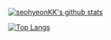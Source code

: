
<!--
**seohyeonKK/seohyeonKK** is a ✨ _special_ ✨ repository because its `README.md` (this file) appears on your GitHub profile.

Here are some ideas to get you started:

- 🔭 I’m currently working on ...
- 🌱 I’m currently learning ...
- 👯 I’m looking to collaborate on ...
- 🤔 I’m looking for help with ...
- 💬 Ask me about ...
- 📫 How to reach me: ...
- 😄 Pronouns: ...
- ⚡ Fun fact: ...
-->

[![seohyeonKK's github stats](https://github-readme-stats.vercel.app/api?username=seohyeonKK&count_private=true&show_icons=true&theme=buefy&hide_border=true&include_all_commits=1)](https://github.com/seohyeonKK/github-readme-stats)

[![Top Langs](https://github-readme-stats.vercel.app/api/top-langs/?username=seohyeonKK&layout=compact&hide_border=true&title_color=7957d5&icon_color=ff3860&text_color=363636&bg_color=ffffff)](https://github.com/seohyeonKK/github-readme-stats)
